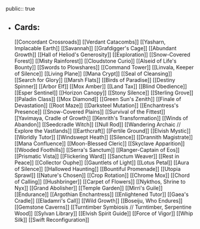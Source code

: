 public:: true
- ## Cards:
	[[Concordant Crossroads]]
	[[Verdant Catacombs]]
	[[Yasharn, Implacable Earth]]
	[[Savannah]]
	[[Grafdigger's Cage]]
	[[Abundant Growth]]
	[[Hall of Heliod's Generosity]]
	[[Exploration]]
	[[Snow-Covered Forest]]
	[[Misty Rainforest]]
	[[Cloudstone Curio]]
	[[Alseid of Life's Bounty]]
	[[Swords to Plowshares]]
	[[Command Tower]]
	[[Linvala, Keeper of Silence]]
	[[Living Plane]]
	[[Mana Crypt]]
	[[Seal of Cleansing]]
	[[Search for Glory]]
	[[Marsh Flats]]
	[[Birds of Paradise]]
	[[Destiny Spinner]]
	[[Arbor Elf]]
	[[Mox Amber]]
	[[Land Tax]]
	[[Blind Obedience]]
	[[Esper Sentinel]]
	[[Horizon Canopy]]
	[[Stony Silence]]
	[[Sterling Grove]]
	[[Paladin Class]]
	[[Mox Diamond]]
	[[Green Sun's Zenith]]
	[[Finale of Devastation]]
	[[Root Maze]]
	[[Darksteel Mutation]]
	[[Enchantress's Presence]]
	[[Snow-Covered Plains]]
	[[Survival of the Fittest]]
	[[Yavimaya, Cradle of Growth]]
	[[Kenrith's Transformation]]
	[[Winds of Abandon]]
	[[Seedcradle Witch]]
	[[Null Rod]]
	[[Wandering Archaic // Explore the Vastlands]]
	[[Earthcraft]]
	[[Fertile Ground]]
	[[Elvish Mystic]]
	[[Worldly Tutor]]
	[[Windswept Heath]]
	[[Silence]]
	[[Drannith Magistrate]]
	[[Mana Confluence]]
	[[Moon-Blessed Cleric]]
	[[Skyclave Apparition]]
	[[Wooded Foothills]]
	[[Serra's Sanctum]]
	[[Ranger-Captain of Eos]]
	[[Prismatic Vista]]
	[[Flickering Ward]]
	[[Sanctum Weaver]]
	[[Rest in Peace]]
	[[Collector Ouphe]]
	[[Gauntlets of Light]]
	[[Lotus Petal]]
	[[Aura of Silence]]
	[[Hallowed Haunting]]
	[[Bountiful Promenade]]
	[[Utopia Sprawl]]
	[[Nature's Chosen]]
	[[Crop Rotation]]
	[[Chrome Mox]]
	[[Chord of Calling]]
	[[Hushbringer]]
	[[Carpet of Flowers]]
	[[Nykthos, Shrine to Nyx]]
	[[Grand Abolisher]]
	[[Temple Garden]]
	[[Mirri's Guile]]
	[[Endurance]]
	[[Argothian Enchantress]]
	[[Enlightened Tutor]]
	[[Gaea's Cradle]]
	[[Eladamri's Call]]
	[[Wild Growth]]
	[[Boseiju, Who Endures]]
	[[Gemstone Caverns]]
	[[Turntimber Symbiosis // Turntimber, Serpentine Wood]]
	[[Sylvan Library]]
	[[Elvish Spirit Guide]]
	[[Force of Vigor]]
	[[Whip Silk]]
	[[Swift Reconfiguration]]
